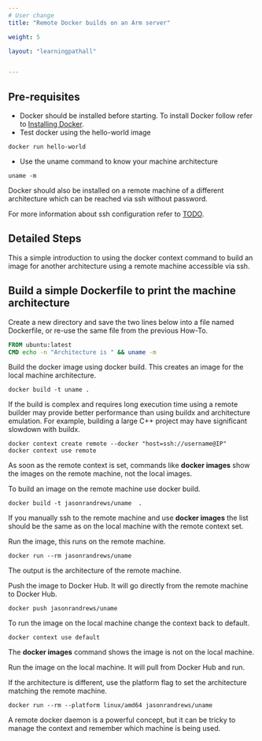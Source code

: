 ```yaml
---
# User change
title: "Remote Docker builds on an Arm server"

weight: 5

layout: "learningpathall"


---
```


## Pre-requisites

* Docker should be installed before starting. To install Docker follow refer to [Installing Docker](/devops/docker).
* Test docker using the hello-world image
```console
docker run hello-world
```
* Use the uname command to know your machine architecture
```console
uname -m 
```

Docker should also be installed on a remote machine of a different architecture which can be reached via ssh without password. 

For more information about ssh configuration refer to [TODO]().

## Detailed Steps

This a simple introduction to using the docker context command to build an image for another architecture using a remote machine accessible via ssh. 

## Build a simple Dockerfile to print the machine architecture

Create a new directory and save the two lines below into a file named Dockerfile, or re-use the same file from the previous How-To.
```dockerfile
FROM ubuntu:latest
CMD echo -n "Architecture is " && uname -m
```

Build the docker image using docker build. This creates an image for the local machine architecture.

```console 
docker build -t uname .
```

If the build is complex and requires long execution time using a remote builder may provide better performance than using buildx and architecture emulation. For example, building a large C++ project may have significant slowdown with buildx. 

```console
docker context create remote --docker "host=ssh://username@IP"
docker context use remote
```

As soon as the remote context is set, commands like **docker images** show the images on the remote machine, not the local images. 

To build an image on the remote machine use docker build.

```console
docker build -t jasonrandrews/uname  .
```

If you manually ssh to the remote machine and use **docker images** the list should be the same as on the local machine with the remote context set. 

Run the image, this runs on the remote machine.

```console
docker run --rm jasonrandrews/uname
```

The output is the architecture of the remote machine. 

Push the image to Docker Hub. It will go directly from the remote machine to Docker Hub. 

```console
docker push jasonrandrews/uname
```

To run the image on the local machine change the context back to default. 

```console
docker context use default
```

The **docker images** command shows the image is not on the local machine. 

Run the image on the local machine. It will pull from Docker Hub and run. 

If the architecture is different, use the platform flag to set the architecture matching the remote machine.

```console
docker run --rm --platform linux/amd64 jasonrandrews/uname
```

A remote docker daemon is a powerful concept, but it can be tricky to manage the context and remember which machine is being used. 

